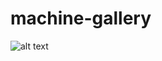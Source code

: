 # machine-gallery


![alt text](https://https://github.com/joseprigo/machine-gallery/blob/master/blob/Captura%20de%20pantalla%20de%202020-11-16%2023-15-10-overview.png?raw=true)
